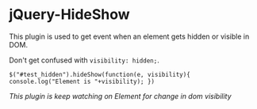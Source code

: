 # jQuery-HideShow
This plugin is used to get event when an element gets hidden or visible in DOM.

Don't get confused with `visibility: hidden;`.


`$("#test_hidden").hideShow(function(e, visibility){
    console.log("Element is "+visibility);
})`

*This plugin is keep watching on Element for change in dom visibility*
